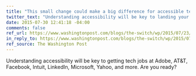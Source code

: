 ```yaml
---
title: "This small change could make a big difference for accessible technology"
twitter_text: "Understanding accessibility will be key to landing your next web design job."
date: 2015-07-30 12:41:18 -04:00
comments: false
ref_url: https://www.washingtonpost.com/blogs/the-switch/wp/2015/07/23/this-small-change-could-make-a-big-difference-for-accessible-technology/
in_reply_to: https://www.washingtonpost.com/blogs/the-switch/wp/2015/07/23/this-small-change-could-make-a-big-difference-for-accessible-technology/
ref_source: The Washington Post
---
```


Understanding accessibility will be key to getting tech jobs at Adobe, AT&T, Facebook, Intuit, LinkedIn, Microsoft, Yahoo, and more. Are you ready?